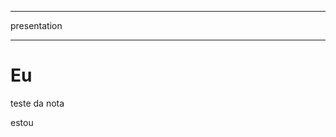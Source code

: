 ___

  presentation
___

<!-- slide  -->
# Eu
<!-- slide  -->
teste da nota
<!-- slide vertical=true -->
estou
